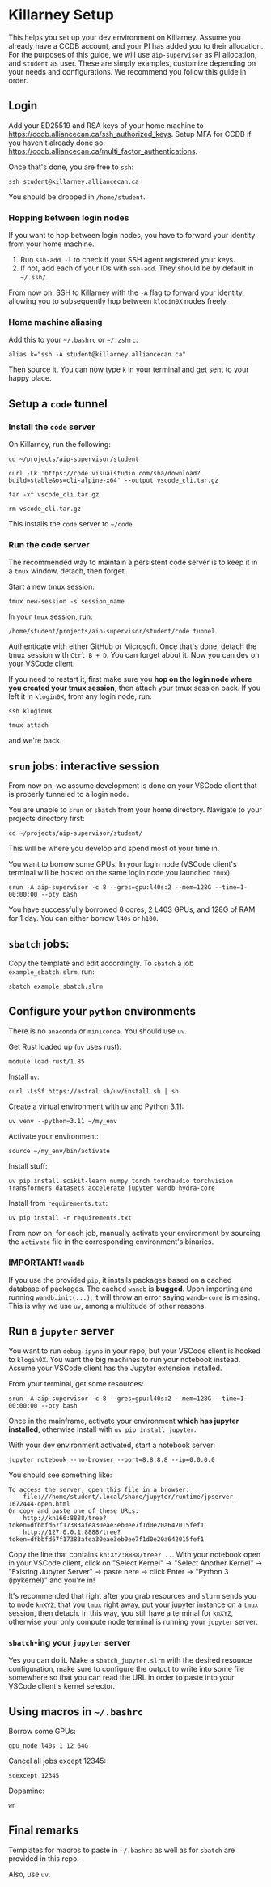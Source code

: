 # Killarney Setup

This helps you set up your dev environment on Killarney. Assume you already have a CCDB account, and your PI has added you to their allocation. For the purposes of this guide, we will use ``aip-supervisor`` as PI allocation, and ``student`` as user. These are simply examples, customize depending on your needs and configurations. We recommend you follow this guide in order. 

## Login

Add your ED25519 and RSA keys of your home machine to https://ccdb.alliancecan.ca/ssh_authorized_keys. Setup MFA for CCDB if you haven't already done so: https://ccdb.alliancecan.ca/multi_factor_authentications. 

Once that's done, you are free to ``ssh``: 

```
ssh student@killarney.alliancecan.ca
```

You should be dropped in ``/home/student``.

### Hopping between login nodes

If you want to hop between login nodes, you have to forward your identity from your home machine. 

1. Run ``ssh-add -l`` to check if your SSH agent registered your keys.
2. If not, add each of your IDs with ``ssh-add``. They should be by default in ``~/.ssh/``.

From now on, SSH to Killarney with the ``-A`` flag to forward your identity, allowing you to subsequently hop between ``klogin0X`` nodes freely.

### Home machine aliasing

Add this to your ``~/.bashrc`` or ``~/.zshrc``:

```
alias k="ssh -A student@killarney.alliancecan.ca"
```
Then source it. You can now type ``k`` in your terminal and get sent to your happy place. 

## Setup a ``code`` tunnel

### Install the ``code`` server

On Killarney, run the following:

```
cd ~/projects/aip-supervisor/student

curl -Lk 'https://code.visualstudio.com/sha/download?build=stable&os=cli-alpine-x64' --output vscode_cli.tar.gz

tar -xf vscode_cli.tar.gz

rm vscode_cli.tar.gz 
```
This installs the ``code`` server to ``~/code``. 

### Run the code server

The recommended way to maintain a persistent code server is to keep it in a ``tmux`` window, detach, then forget. 

Start a new tmux session:

```
tmux new-session -s session_name
```

In your ``tmux`` session, run:

```
/home/student/projects/aip-supervisor/student/code tunnel
```

Authenticate with either GitHub or Microsoft. Once that's done, detach the tmux session with ``Ctrl B + D``. You can forget about it. Now you can dev on your VSCode client. 

If you need to restart it, first make sure you **hop on the login node where you created your tmux session**, then attach your tmux session back. If you left it in ``klogin0X``, from any login node, run: 

```
ssh klogin0X

tmux attach
```

and we're back.

## ``srun`` jobs: interactive session

From now on, we assume development is done on your VSCode client that is properly tunneled to a login node. 

You are unable to ``srun`` or ``sbatch`` from your home directory. Navigate to your projects directory first:

```
cd ~/projects/aip-supervisor/student/
```
This will be where you develop and spend most of your time in.

You want to borrow some GPUs. In your login node (VSCode client's terminal will be hosted on the same login node you launched ``tmux``):

```
srun -A aip-supervisor -c 8 --gres=gpu:l40s:2 --mem=128G --time=1-00:00:00 --pty bash
```
You have successfully borrowed 8 cores, 2 L40S GPUs, and 128G of RAM for 1 day. You can either borrow ``l40s`` or ``h100``. 

## ``sbatch`` jobs: 

Copy the template and edit accordingly. To ``sbatch`` a job ``example_sbatch.slrm``, run:
```
sbatch example_sbatch.slrm
```

## Configure your ``python`` environments

There is no ``anaconda`` or ``miniconda``. You should use ``uv``. 

Get Rust loaded up (``uv`` uses rust):

``module load rust/1.85``

Install ``uv``:
```
curl -LsSf https://astral.sh/uv/install.sh | sh
```

Create a virtual environment with ``uv`` and Python 3.11:
```
uv venv --python=3.11 ~/my_env
```

Activate your environment:
```
source ~/my_env/bin/activate
```

Install stuff:
```
uv pip install scikit-learn numpy torch torchaudio torchvision transformers datasets accelerate jupyter wandb hydra-core
```

Install from ``requirements.txt``:
```
uv pip install -r requirements.txt
```

From now on, for each job, manually activate your environment by sourcing the ``activate`` file in the corresponding environment's binaries. 

### IMPORTANT! ``wandb`` 

If you use the provided ``pip``, it installs packages based on a cached database of packages. The cached ``wandb`` is **bugged**. Upon importing and running ``wandb.init(...)``, it will throw an error saying ``wandb-core`` is missing. This is why we use ``uv``, among a multitude of other reasons. 

## Run a ``jupyter`` server

You want to run ``debug.ipynb`` in your repo, but your VSCode client is hooked to ``klogin0X``. You want the big machines to run your notebook instead. Assume your VSCode client has the Jupyter extension installed.

From your terminal, get some resources:

```
srun -A aip-supervisor -c 8 --gres=gpu:l40s:2 --mem=128G --time=1-00:00:00 --pty bash
```

Once in the mainframe, activate your environment **which has jupyter installed**, otherwise install with ``uv pip install jupyter``. 

With your dev environment activated, start a notebook server:
```
jupyter notebook --no-browser --port=8.8.8.8 --ip=0.0.0.0
```
You should see something like:
```
To access the server, open this file in a browser:
    file:///home/student/.local/share/jupyter/runtime/jpserver-1672444-open.html
Or copy and paste one of these URLs:
    http://kn166:8888/tree?token=dfbbfd67f17383afea30eae3eb0ee7f1d0e20a642015fef1
    http://127.0.0.1:8888/tree?token=dfbbfd67f17383afea30eae3eb0ee7f1d0e20a642015fef1
```
Copy the line that contains ``kn:XYZ:8888/tree?...``. 
With your notebook open in your VSCode client, click on "Select Kernel" &#8594; "Select Another Kernel" &#8594; "Existing Jupyter Server" &#8594; paste here &#8594; click Enter &#8594; "Python 3 (ipykernel)" and you're in!

It's recommended that right after you grab resources and ``slurm`` sends you to node ``knXYZ``, that you ``tmux`` right away, put your jupyter instance on a ``tmux`` session, then detach. In this way, you still have a terminal for ``knXYZ``, otherwise your only compute node terminal is running your ``jupyter`` server. 

### ``sbatch``-ing your ``jupyter`` server
Yes you can do it. Make a ``sbatch_jupyter.slrm`` with the desired resource configuration, make sure to configure the output to write into some file somewhere so that you can read the URL in order to paste into your VSCode client's kernel selector. 

## Using macros in ``~/.bashrc``
Borrow some GPUs:
```
gpu_node l40s 1 12 64G
```
Cancel all jobs except 12345:
```
scexcept 12345
```
Dopamine:
```
wn
```

## Final remarks

Templates for macros to paste in ``~/.bashrc`` as well as for ``sbatch`` are provided in this repo. 

Also, use ``uv``. 